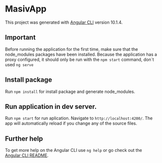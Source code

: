 # MasivApp

This project was generated with [Angular CLI](https://github.com/angular/angular-cli) version 10.1.4.

## Important
Before running the application for the first time, make sure that the node_modules packages have been installed. Because the application has a proxy configured, it should only be run with the `npm start` command, don´t used `ng serve`

## Install package

Run `npm install` for install package and generate node_modules.

## Run application in dev server.

Run `npm start` for run aplication. Navigate to `http://localhost:4200/`. The app will automatically reload if you change any of the source files.

## Further help

To get more help on the Angular CLI use `ng help` or go check out the [Angular CLI README](https://github.com/angular/angular-cli/blob/master/README.md).
